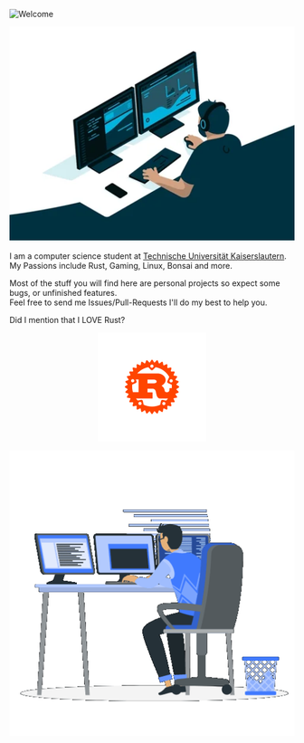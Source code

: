 ![Welcome](https://readme-typing-svg.herokuapp.com?font=Roboto&size=26&color=EE1CFD&center=true&vCenter=true&lines=Hi%2C+I'm+Max;Welcome+To+My+Github+Profile)

<p align="center"><img src="./assets/img/programming1.webp" alt="A software engineer is writing code" width="700" />

<span style=font-size:20px>

I am a computer science student at [Technische Universität Kaiserslautern](https://uni-kl.de/).  
My Passions include Rust, Gaming, Linux, Bonsai and more.  

Most of the stuff you will find here are personal projects so expect some bugs, or unfinished features.  
Feel free to send me Issues/Pull-Requests I'll do my best to help you.  

Did I mention that I LOVE Rust?  
<p align="center"><img src="./assets/icons/rust.svg" alt="Rust icon" />

</span>

<p align="center"><img src="./assets/img/coding2.gif" alt="coding animation" width="700"/></p>
